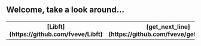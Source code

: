 ## Welcome, take a look around...


<table>
<tr>
<th>[Libft](https://github.com/fveve/Libft)</th>
<th>[get_next_line](https://github.com/fveve/get_next_line)</th>
<th>[ft_printf](https://github.com/fveve/ft_printf)</th>
<th>[pipex](https://github.com/fveve/pipex)</th>
<th>[push_swap](https://github.com/fveve/push_swap)</th>
<th>[Philosophers](https://github.com/fveve/Philosophers)</th>
<th>[minishell](https://github.com/fveve/minishell)</th>
<th>[cub3d](https://github.com/fveve/cub3d)</th>
<th>[CPP](https://github.com/fveve/CPP)</th>
<th>[ft_irc](https://github.com/fveve/ft_irc)</th>
<th>[Inception](https://github.com/fveve/Inception)</th>
<th>[ft_transcendence](https://github.com/fveve/ft_transcendence)</th>
</tr>
</table>

<!--
**fveve/fveve** is a ✨ _special_ ✨ repository because its `README.md` (this file) appears on your GitHub profile.

Here are some ideas to get you started:

- 🔭 I’m currently working on ...
- 🌱 I’m currently learning ...
- 👯 I’m looking to collaborate on ...
- 🤔 I’m looking for help with ...
- 💬 Ask me about ...
- 📫 How to reach me: ...
- 😄 Pronouns: ...
- ⚡ Fun fact: ...
-->
